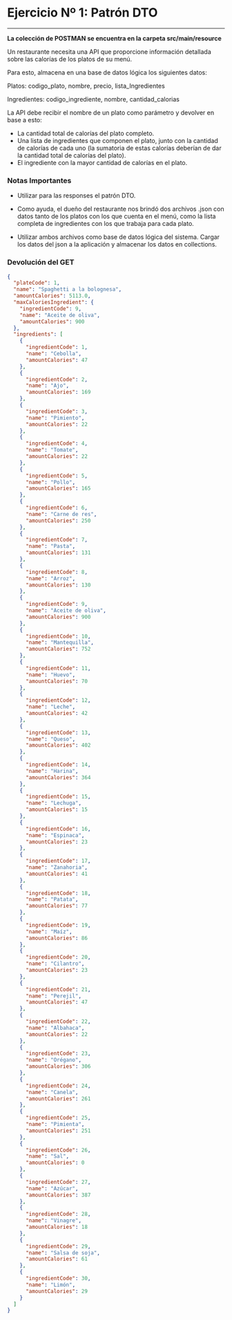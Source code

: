 # Ejercicio Nº 1: Patrón DTO

****
**La colección de POSTMAN se encuentra en la carpeta src/main/resource**

Un restaurante necesita una API que proporcione información detallada sobre las calorías de los platos de su menú.

Para esto, almacena en una base de datos lógica los siguientes datos:

Platos: codigo_plato, nombre, precio, lista_Ingredientes

Ingredientes: codigo_ingrediente, nombre, cantidad_calorias

La API debe recibir el nombre de un plato como parámetro y devolver en base a esto:

- La cantidad total de calorías del plato completo.
- Una lista de ingredientes que componen el plato, junto con la cantidad de calorías de cada uno (la sumatoria de estas calorías deberían de dar la cantidad total de calorías del plato).
- El ingrediente con la mayor cantidad de calorías en el plato.

### Notas Importantes

- Utilizar para las responses el patrón DTO.

- Como ayuda, el dueño del restaurante nos brindó dos archivos .json con datos tanto de los platos con los que cuenta en el menú, como la lista completa de ingredientes con los que trabaja para cada plato.

- Utilizar ambos archivos como base de datos lógica del sistema. Cargar los datos del json a la aplicación y almacenar los datos en collections.

### Devolución del GET

```json
{
  "plateCode": 1,
  "name": "Spaghetti a la bolognesa",
  "amountCalories": 5113.0,
  "maxCaloriesIngredient": {
    "ingredientCode": 9,
    "name": "Aceite de oliva",
    "amountCalories": 900
  },
  "ingredients": [
    {
      "ingredientCode": 1,
      "name": "Cebolla",
      "amountCalories": 47
    },
    {
      "ingredientCode": 2,
      "name": "Ajo",
      "amountCalories": 169
    },
    {
      "ingredientCode": 3,
      "name": "Pimiento",
      "amountCalories": 22
    },
    {
      "ingredientCode": 4,
      "name": "Tomate",
      "amountCalories": 22
    },
    {
      "ingredientCode": 5,
      "name": "Pollo",
      "amountCalories": 165
    },
    {
      "ingredientCode": 6,
      "name": "Carne de res",
      "amountCalories": 250
    },
    {
      "ingredientCode": 7,
      "name": "Pasta",
      "amountCalories": 131
    },
    {
      "ingredientCode": 8,
      "name": "Arroz",
      "amountCalories": 130
    },
    {
      "ingredientCode": 9,
      "name": "Aceite de oliva",
      "amountCalories": 900
    },
    {
      "ingredientCode": 10,
      "name": "Mantequilla",
      "amountCalories": 752
    },
    {
      "ingredientCode": 11,
      "name": "Huevo",
      "amountCalories": 70
    },
    {
      "ingredientCode": 12,
      "name": "Leche",
      "amountCalories": 42
    },
    {
      "ingredientCode": 13,
      "name": "Queso",
      "amountCalories": 402
    },
    {
      "ingredientCode": 14,
      "name": "Harina",
      "amountCalories": 364
    },
    {
      "ingredientCode": 15,
      "name": "Lechuga",
      "amountCalories": 15
    },
    {
      "ingredientCode": 16,
      "name": "Espinaca",
      "amountCalories": 23
    },
    {
      "ingredientCode": 17,
      "name": "Zanahoria",
      "amountCalories": 41
    },
    {
      "ingredientCode": 18,
      "name": "Patata",
      "amountCalories": 77
    },
    {
      "ingredientCode": 19,
      "name": "Maíz",
      "amountCalories": 86
    },
    {
      "ingredientCode": 20,
      "name": "Cilantro",
      "amountCalories": 23
    },
    {
      "ingredientCode": 21,
      "name": "Perejil",
      "amountCalories": 47
    },
    {
      "ingredientCode": 22,
      "name": "Albahaca",
      "amountCalories": 22
    },
    {
      "ingredientCode": 23,
      "name": "Orégano",
      "amountCalories": 306
    },
    {
      "ingredientCode": 24,
      "name": "Canela",
      "amountCalories": 261
    },
    {
      "ingredientCode": 25,
      "name": "Pimienta",
      "amountCalories": 251
    },
    {
      "ingredientCode": 26,
      "name": "Sal",
      "amountCalories": 0
    },
    {
      "ingredientCode": 27,
      "name": "Azúcar",
      "amountCalories": 387
    },
    {
      "ingredientCode": 28,
      "name": "Vinagre",
      "amountCalories": 18
    },
    {
      "ingredientCode": 29,
      "name": "Salsa de soja",
      "amountCalories": 61
    },
    {
      "ingredientCode": 30,
      "name": "Limón",
      "amountCalories": 29
    }
  ]
}
```